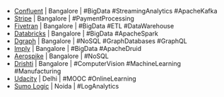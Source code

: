 - [Confluent](https://www.confluent.io/careers) | Bangalore | #BigData #StreamingAnalytics #ApacheKafka
- [Stripe](https://stripe.com/jobs) | Bangalore | #PaymentProcessing
- [Fivetran](https://fivetran.com/careers) | Bangalore | #BigData #ETL #DataWarehouse
- [Databricks](https://databricks.com/company/careers) | Bangalore | #BigData #ApacheSpark
- [Dgraph](https://dgraph.io/careers) | Bangalore | #NoSQL #GraphDatabases #GraphQL
- [Imply](https://imply.io/careers) | Bangalore | #BigData #ApacheDruid
- [Aerospike](https://www.aerospike.com/company/careers/) | Bangalore | #NoSQL
- [Drishti](https://drishti.com/careers/) | Bangalore | #ComputerVision #MachineLearning #Manufacturing
- [Udacity](https://www.udacity.com/jobs) | Delhi | #MOOC #OnlineLearning
- [Sumo Logic](https://www.sumologic.com/company/careers/) | Noida | #LogAnalytics
